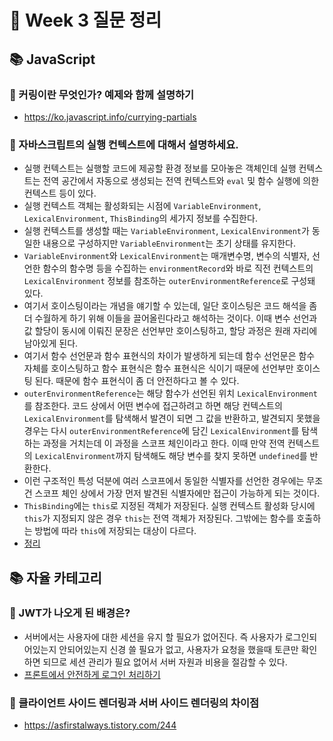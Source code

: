 # 🐶 Week 3 질문 정리

## 📚 JavaScript

### 🎈 커링이란 무엇인가? 예제와 함께 설명하기
- https://ko.javascript.info/currying-partials

### 🎈 자바스크립트의 실행 컨텍스트에 대해서 설명하세요.
- 실행 컨텍스트는 실행할 코드에 제공할 환경 정보를 모아놓은 객체인데 실행 컨텍스트는 전역 공간에서 자동으로 생성되는 전역 컨텍스트와 `eval` 및 함수 실행에 의한 컨텍스트 등이 있다.
- 실행 컨텍스트 객체는 활성화되는 시점에 `VariableEnvironment`, `LexicalEnvironment`, `ThisBinding`의 세가지 정보를 수집한다.
- 실행 컨텍스트를 생성할 때는 `VariableEnvironment`, `LexicalEnvironment`가 동일한 내용으로 구성하지만 `VariableEnvironment`는 초기 상태를 유지한다.
- `VariableEnvironment`와 `LexicalEnvironment`는 매개변수명, 변수의 식별자, 선언한 함수의 함수명 등을 수집하는 `environmentRecord`와 바로 직전 컨텍스트의 `LexicalEnvironment` 정보를 참조하는 `outerEnvironmentReference`로 구성돼 있다.
- 여기서 호이스팅이라는 개념을 얘기할 수 있는데, 일단 호이스팅은 코드 해석을 좀 더 수월하게 하기 위해 이들을 끌어올린다라고 해석하는 것이다. 이때 변수 선언과 값 할당이 동시에 이뤄진 문장은 선언부만 호이스팅하고, 할당 과정은 원래 자리에 남아있게 된다. 
- 여기서 함수 선언문과 함수 표현식의 차이가 발생하게 되는데 함수 선언문은 함수 자체를 호이스팅하고 함수 표현식은 함수 표현식은 식이기 때문에 선언부만 호이스팅 된다. 때문에 함수 표현식이 좀 더 안전하다고 볼 수 있다.
- `outerEnvironmentReference`는 해당 함수가 선언된 위치 `LexicalEnvironment`를 참조한다. 코드 상에서 어떤 변수에 접근하려고 하면 해당 컨텍스트의 `LexicalEnvironment`를 탐색해서 발견이 되면 그 값을 반환하고, 발견되지 못했을 경우는 다시 `outerEnvironmentReference`에 담긴 `LexicalEnvironment`를 탐색하는 과정을 거치는데 이 과정을 스코프 체인이라고 한다. 이때 만약 전역 컨텍스트의 `LexicalEnvironment`까지 탐색해도 해당 변수를 찾지 못하면 `undefined`를 반환한다. 
- 이런 구조적인 특성 덕분에 여러 스코프에서 동일한 식별자를 선언한 경우에는 무조건 스코프 체인 상에서 가장 먼저 발견된 식별자에만 접근이 가능하게 되는 것이다.
- `ThisBinding`에는 `this`로 지정된 객체가 저장된다. 실행 컨텍스트 활성화 당시에 `this`가 지정되지 않은 경우 `this`는 전역 객체가 저장된다. 그밖에는 함수를 호출하는 방법에 따라 `this`에 저장되는 대상이 다르다.
- [정리](https://github.com/saseungmin/reading_books_record_repository/tree/master/%EC%BD%94%EC%96%B4%20%EC%9E%90%EB%B0%94%EC%8A%A4%ED%81%AC%EB%A6%BD%ED%8A%B8/Chapter%202)

## 📚 자율 카테고리
### 🎈 JWT가 나오게 된 배경은?
- 서버에서는 사용자에 대한 세션을 유지 할 필요가 없어진다. 즉 사용자가 로그인되어있는지 안되어있는지 신경 쓸 필요가 없고, 사용자가 요청을 했을때 토큰만 확인하면 되므로 세션 관리가 필요 없어서 서버 자원과 비용을 절감할 수 있다.
- [프론트에서 안전하게 로그인 처리하기](https://velog.io/@yaytomato/%ED%94%84%EB%A1%A0%ED%8A%B8%EC%97%90%EC%84%9C-%EC%95%88%EC%A0%84%ED%95%98%EA%B2%8C-%EB%A1%9C%EA%B7%B8%EC%9D%B8-%EC%B2%98%EB%A6%AC%ED%95%98%EA%B8%B0)

### 🎈 클라이언트 사이드 렌더링과 서버 사이드 렌더링의 차이점
- https://asfirstalways.tistory.com/244
